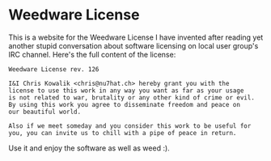 # Weedware License

This is a website for the Weedware License I have invented after reading
yet another stupid conversation about software licensing on local user
group's IRC channel. Here's the full content of the license:

    Weedware License rev. 126
    
    I&I Chris Kowalik <chris@nu7hat.ch> hereby grant you with the
    license to use this work in any way you want as far as your usage
    is not related to war, brutality or any other kind of crime or evil.
    By using this work you agree to disseminate freedom and peace on
    our beautiful world.
    
    Also if we meet someday and you consider this work to be useful for
    you, you can invite us to chill with a pipe of peace in return.

Use it and enjoy the software as well as weed :).

